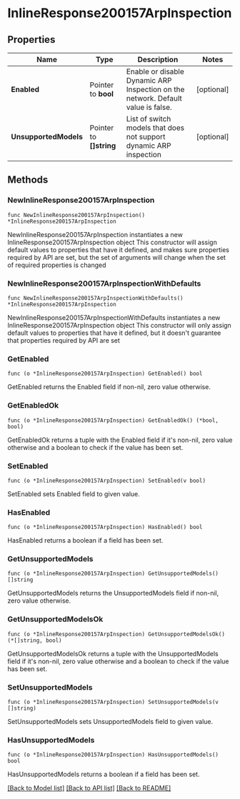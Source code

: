 # InlineResponse200157ArpInspection

## Properties

Name | Type | Description | Notes
------------ | ------------- | ------------- | -------------
**Enabled** | Pointer to **bool** | Enable or disable Dynamic ARP Inspection on the network. Default value is false. | [optional] 
**UnsupportedModels** | Pointer to **[]string** | List of switch models that does not support dynamic ARP inspection | [optional] 

## Methods

### NewInlineResponse200157ArpInspection

`func NewInlineResponse200157ArpInspection() *InlineResponse200157ArpInspection`

NewInlineResponse200157ArpInspection instantiates a new InlineResponse200157ArpInspection object
This constructor will assign default values to properties that have it defined,
and makes sure properties required by API are set, but the set of arguments
will change when the set of required properties is changed

### NewInlineResponse200157ArpInspectionWithDefaults

`func NewInlineResponse200157ArpInspectionWithDefaults() *InlineResponse200157ArpInspection`

NewInlineResponse200157ArpInspectionWithDefaults instantiates a new InlineResponse200157ArpInspection object
This constructor will only assign default values to properties that have it defined,
but it doesn't guarantee that properties required by API are set

### GetEnabled

`func (o *InlineResponse200157ArpInspection) GetEnabled() bool`

GetEnabled returns the Enabled field if non-nil, zero value otherwise.

### GetEnabledOk

`func (o *InlineResponse200157ArpInspection) GetEnabledOk() (*bool, bool)`

GetEnabledOk returns a tuple with the Enabled field if it's non-nil, zero value otherwise
and a boolean to check if the value has been set.

### SetEnabled

`func (o *InlineResponse200157ArpInspection) SetEnabled(v bool)`

SetEnabled sets Enabled field to given value.

### HasEnabled

`func (o *InlineResponse200157ArpInspection) HasEnabled() bool`

HasEnabled returns a boolean if a field has been set.

### GetUnsupportedModels

`func (o *InlineResponse200157ArpInspection) GetUnsupportedModels() []string`

GetUnsupportedModels returns the UnsupportedModels field if non-nil, zero value otherwise.

### GetUnsupportedModelsOk

`func (o *InlineResponse200157ArpInspection) GetUnsupportedModelsOk() (*[]string, bool)`

GetUnsupportedModelsOk returns a tuple with the UnsupportedModels field if it's non-nil, zero value otherwise
and a boolean to check if the value has been set.

### SetUnsupportedModels

`func (o *InlineResponse200157ArpInspection) SetUnsupportedModels(v []string)`

SetUnsupportedModels sets UnsupportedModels field to given value.

### HasUnsupportedModels

`func (o *InlineResponse200157ArpInspection) HasUnsupportedModels() bool`

HasUnsupportedModels returns a boolean if a field has been set.


[[Back to Model list]](../README.md#documentation-for-models) [[Back to API list]](../README.md#documentation-for-api-endpoints) [[Back to README]](../README.md)



